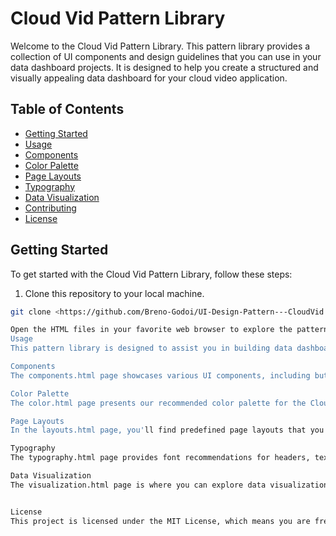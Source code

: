 # Cloud Vid Pattern Library

Welcome to the Cloud Vid Pattern Library. This pattern library provides a collection of UI components and design guidelines that you can use in your data dashboard projects. It is designed to help you create a structured and visually appealing data dashboard for your cloud video application.

## Table of Contents

- [Getting Started](#getting-started)
- [Usage](#usage)
- [Components](#components)
- [Color Palette](#color-palette)
- [Page Layouts](#page-layouts)
- [Typography](#typography)
- [Data Visualization](#data-visualization)
- [Contributing](#contributing)
- [License](#license)

## Getting Started

To get started with the Cloud Vid Pattern Library, follow these steps:

1. Clone this repository to your local machine.

```bash
git clone <https://github.com/Breno-Godoi/UI-Design-Pattern---CloudVid.git>

Open the HTML files in your favorite web browser to explore the pattern library's components and guidelines.
Usage
This pattern library is designed to assist you in building data dashboards for your cloud video application. You can use the provided UI components, color palette, page layouts, typography, and data visualization examples to create a cohesive and visually appealing user interface.

Components
The components.html page showcases various UI components, including buttons and feature cards, that you can use in your data dashboard projects.

Color Palette
The color.html page presents our recommended color palette for the Cloud Vid brand. Use these colors to maintain a consistent look and feel in your application.

Page Layouts
In the layouts.html page, you'll find predefined page layouts that you can use as a starting point for structuring your data dashboard.

Typography
The typography.html page provides font recommendations for headers, text, and blockquotes to ensure readability and visual appeal in your dashboard.

Data Visualization
The visualization.html page is where you can explore data visualization examples and content to help you present your data effectively.


License
This project is licensed under the MIT License, which means you are free to use, modify, and distribute this pattern library for your own projects.

